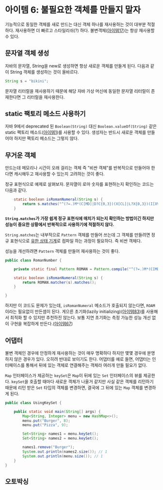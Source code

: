 # 아이템 6: 불필요한 객체를 만들지 말자

기능적으로 동일한 객체를 새로 만드는 대신 객체 하나를 재사용하는 것이 대부분 적절하다. 재사용하면 더 빠르고 스타일리쉬(?) 하다. 불변객체([아이템17](item17.md))는 항상 재사용할 수 있다.

## 문자열 객체 생성

자바의 문자열, String을 new로 생성하면 항상 새로운 객체를 만들게 된다. 다음과 같이 String 객체를 생성하는 것이 올바르다.

```java
String s = "bikini";
```

문자열 리터럴을 재사용하기 때문에 해당 자바 가상 머신에 동일한 문자열 리터럴이 존재한다면 그 리터럴을 재사용한다.

## static 팩토리 메소드 사용하기

자바 9에서 deprecated 된 `Boolean(String)` 대신 `Boolean.valueOf(String)` 같은 static 팩토리 메소드([아이템1](item1.md))를 사용할 수 있다. 생성자는 반드시 새로운 객체를 만들어야 하지만 팩토리 메소드는 그렇지 않다.

## 무거운 객체

만드는데 메모리나 시간이 오래 걸리는 객체 즉 "비싼 객체"를 반복적으로 만들어야 한다면 캐시해두고 재사용할 수 있는지 고려하는 것이 좋다.

정규 표현식으로 예제로 살펴보자. 문자열이 로마 숫자를 표현하는지 확인하는 코드는 다음과 같다.

```java
    static boolean isRomanNumeral(String s) {
        return s.matches("^(?=.)M*(C[MD]|D?C{0,3})(X[CL]|L?X{0,3})(I[XV]|V?I{0,3})$");
    }
```
**`String.matches`가 가장 쉽게 정규 표현식에 매치가 되는지 확인하는 방법이긴 하지만 성능이 중요한 상황에서 반복적으로 사용하기에 적절하지 않다.**

`String.matches`는 내부적으로 `Pattern` 객체를 만들어 쓰는데 그 객체를 만들려면 정규 표현식으로 [유한 상태 기계](https://ko.wikipedia.org/wiki/%EC%9C%A0%ED%95%9C_%EC%83%81%ED%83%9C_%EA%B8%B0%EA%B3%84)로 컴파일 하는 과정이 필요하다. 즉 비싼 객체다.

성능을 개선하려면 `Pattern` 객체를 만들어 재사용하는 것이 좋다.

```java
public class RomanNumber {

    private static final Pattern ROMAN = Pattern.compile("^(?=.)M*(C[MD]|D?C{0,3})(X[CL]|L?X{0,3})(I[XV]|V?I{0,3})$");

    static boolean isRomanNumeral(String s) {
        return ROMAN.matcher(s).matches();
    }

}
```

하지만 이 코드도 문제가 있는데, `isRomanNumeral` 메소드가 호출되지 않는다면, `ROAM`이라는 필요없이 만든셈이 된다. 게으른 초기화(lazily initializing)([아이템83](item83.md))를 사용해서 최적화 할 수 있지만 추천하진 않는다. 보통 지연 초기화는 측정 가능한 성능 개선 없이 구현을 복잡하게 만든다.([아이템67](item67.md))

## 어댑터

불변 객체인 경우에 안정하게 재사용하는 것이 매우 명확하다 하지만 몇몇 경우에 분명하지 않은 경우가 있다. 오히려 반대로 보이기도 한다. 어댑터를 예로 들면, 어댑터는 인터페이스를 통해서 뒤에 있는 객체로 연결해주는 객체라 여러개 만들 필요가 없다.

`Map` 인터페이스가 제공하는 `keySet`은 `Map`이 뒤에 있는 `Set` 인터페이스의 뷰를 제공한다. `keySet`을 호출할 때마다 새로운 객체가 나올거 같지만 사실 같은 객체를 리턴하기 때문에 리턴 받은 `Set` 타입의 객체를 변경하면, 결국에 그 뒤에 있는 `Map` 객체를 변경하게 된다.

```java
public class UsingKeySet {

    public static void main(String[] args) {
        Map<String, Integer> menu = new HashMap<>();
        menu.put("Burger", 8);
        menu.put("Pizza", 9);

        Set<String> names1 = menu.keySet();
        Set<String> names2 = menu.keySet();

        names1.remove("Burger");
        System.out.println(names2.size()); // 1
        System.out.println(menu.size()); // 1
    }
}
```
## 오토박싱



